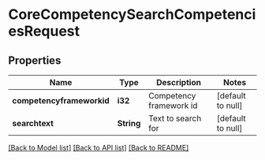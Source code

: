 # CoreCompetencySearchCompetenciesRequest

## Properties

Name | Type | Description | Notes
------------ | ------------- | ------------- | -------------
**competencyframeworkid** | **i32** | Competency framework id | [default to null]
**searchtext** | **String** | Text to search for | [default to null]

[[Back to Model list]](../README.md#documentation-for-models) [[Back to API list]](../README.md#documentation-for-api-endpoints) [[Back to README]](../README.md)


